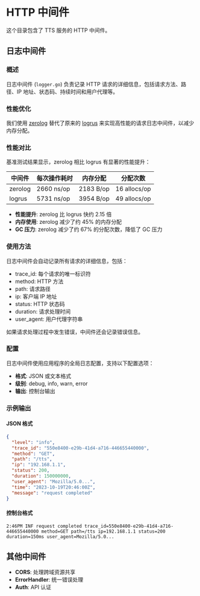 # HTTP 中间件

这个目录包含了 TTS 服务的 HTTP 中间件。

## 日志中间件

### 概述

日志中间件 (`logger.go`) 负责记录 HTTP 请求的详细信息，包括请求方法、路径、IP 地址、状态码、持续时间和用户代理等。

### 性能优化

我们使用 [zerolog](https://github.com/rs/zerolog) 替代了原来的 [logrus](https://github.com/sirupsen/logrus) 来实现高性能的请求日志中间件，以减少内存分配。

### 性能对比

基准测试结果显示，zerolog 相比 logrus 有显著的性能提升：

| 中间件 | 每次操作耗时 | 内存分配 | 分配次数 |
|--------|-------------|----------|----------|
| zerolog | 2660 ns/op | 2183 B/op | 16 allocs/op |
| logrus  | 5731 ns/op | 3954 B/op | 49 allocs/op |

- **性能提升**: zerolog 比 logrus 快约 2.15 倍
- **内存使用**: zerolog 减少了约 45% 的内存分配
- **GC 压力**: zerolog 减少了约 67% 的分配次数，降低了 GC 压力

### 使用方法

日志中间件会自动记录所有请求的详细信息，包括：

- trace_id: 每个请求的唯一标识符
- method: HTTP 方法
- path: 请求路径
- ip: 客户端 IP 地址
- status: HTTP 状态码
- duration: 请求处理时间
- user_agent: 用户代理字符串

如果请求处理过程中发生错误，中间件还会记录错误信息。

### 配置

日志中间件使用应用程序的全局日志配置，支持以下配置选项：

- **格式**: JSON 或文本格式
- **级别**: debug, info, warn, error
- **输出**: 控制台输出

### 示例输出

#### JSON 格式
```json
{
  "level": "info",
  "trace_id": "550e8400-e29b-41d4-a716-446655440000",
  "method": "GET",
  "path": "/tts",
  "ip": "192.168.1.1",
  "status": 200,
  "duration": 150000000,
  "user_agent": "Mozilla/5.0...",
  "time": "2023-10-19T20:46:00Z",
  "message": "request completed"
}
```

#### 控制台格式
```
2:46PM INF request completed trace_id=550e8400-e29b-41d4-a716-446655440000 method=GET path=/tts ip=192.168.1.1 status=200 duration=150ms user_agent=Mozilla/5.0...
```

## 其他中间件

- **CORS**: 处理跨域资源共享
- **ErrorHandler**: 统一错误处理
- **Auth**: API 认证